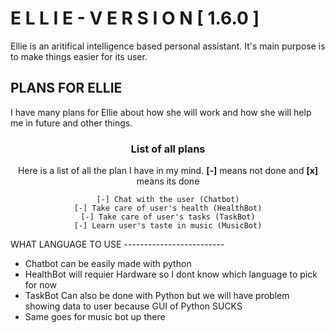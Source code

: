 
E L L I E - V E R S I O N [ 1.6.0 ]
=============================================

Ellie is an aritifical intelligence based personal assistant. It's main purpose is to make things easier for its user. 



PLANS FOR ELLIE
------------------------------------------

I have many plans for Ellie about how she will work and how she will help me in future and other things.<br> 

<center>

### List of all plans
Here is a list of all the plan I have in my mind. **[-]** means not done and **[x]** means its done

    [-] Chat with the user (Chatbot)
    [-] Take care of user's health (HealthBot)
    [-] Take care of user's tasks (TaskBot)
    [-] Learn user's taste in music (MusicBot)

</center>
WHAT LANGUAGE TO USE
-------------------------

- Chatbot can be easily made with python 
- HealthBot will requier Hardware so I dont know which language to pick for now 
- TaskBot Can also be done with Python but we will have problem showing data to user because GUI of Python SUCKS 
- Same goes for music bot up there 
